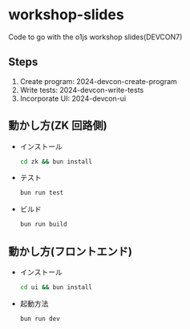 # workshop-slides

Code to go with the o1js workshop slides(DEVCON7)

## Steps

1. Create program: 2024-devcon-create-program
2. Write tests: 2024-devcon-write-tests
3. Incorporate UI: 2024-devcon-ui

## 動かし方(ZK 回路側)

- インストール

  ```bash
  cd zk && bun install
  ```

- テスト

  ```bash
  bun run test
  ```

- ビルド

  ```bash
  bun run build
  ```

## 動かし方(フロントエンド)

- インストール

  ```bash
  cd ui && bun install
  ```

- 起動方法

  ```bash
  bun run dev
  ```

